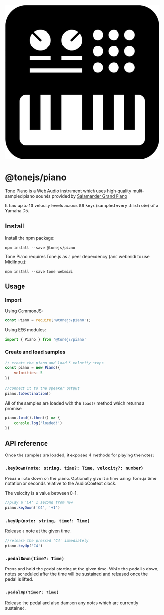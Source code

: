 ![Piano Logo with keyboard and knobs](./tone-piano.png)

# @tonejs/piano

Tone Piano is a Web Audio instrument which uses high-quality multi-sampled piano sounds provided by [Salamander Grand Piano](https://archive.org/details/SalamanderGrandPianoV3) 

It has up to 16 velocity levels across 88 keys (sampled every third note) of a Yamaha C5. 

## Install

Install the npm package:

```
npm install --save @tonejs/piano
```

Tone Piano requires Tone.js as a peer dependency (and webmidi to use MidiInput):

```
npm install --save tone webmidi
```


## Usage

### Import

Using CommonJS:

```js
const Piano = require('@tonejs/piano');
```

Using ES6 modules:

```js
import { Piano } from '@tonejs/piano'
```

### Create and load samples


```javascript
// create the piano and load 5 velocity steps
const piano = new Piano({
	velocities: 5
})

//connect it to the speaker output
piano.toDestination()
```

All of the samples are loaded with the `load()` method which returns a promise

```javascript
piano.load().then(() => {
	console.log('loaded!')
})
```

## API reference

Once the samples are loaded, it exposes 4 methods for playing the notes:


### `.keyDown(note: string, time?: Time, velocity?: number)`

Press a note down on the piano. Optionally give it a time using Tone.js time notation or seconds relative to the AudioContext clock.

The velocity is a value between 0-1. 

```javascript
//play a 'C4' 1 second from now
piano.keyDown('C4', '+1')
```

### `.keyUp(note: string, time?: Time)`

Release a note at the given time. 

```javascript
//release the pressed 'C4' immediately
piano.keyUp('C4')
```

### `.pedalDown(time?: Time)`

Press and hold the pedal starting at the given time. While the pedal is down, notes scheduled after the time will be sustained and released once the pedal is lifted.

### `.pedalUp(time?: Time)`

Release the pedal and also dampen any notes which are currently sustained. 
